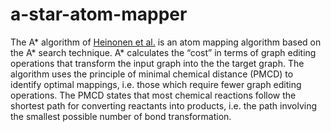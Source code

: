 # a-star-atom-mapper


The A* algorithm of [Heinonen et al.](https://pdfs.semanticscholar.org/f73a/6c2e7a7e248a8f3af16bb74653b1f46c2c82.pdf) is an atom mapping algorithm based on the A* search technique. A* calculates the “cost” in terms of graph editing operations that transform the input graph into the the target graph. The algorithm uses the principle of minimal chemical distance (PMCD) to identify optimal mappings, i.e. those which require fewer graph editing operations. The PMCD states that most chemical reactions follow the shortest path for converting reactants into products, i.e. the path involving the smallest possible number of bond transformation.
